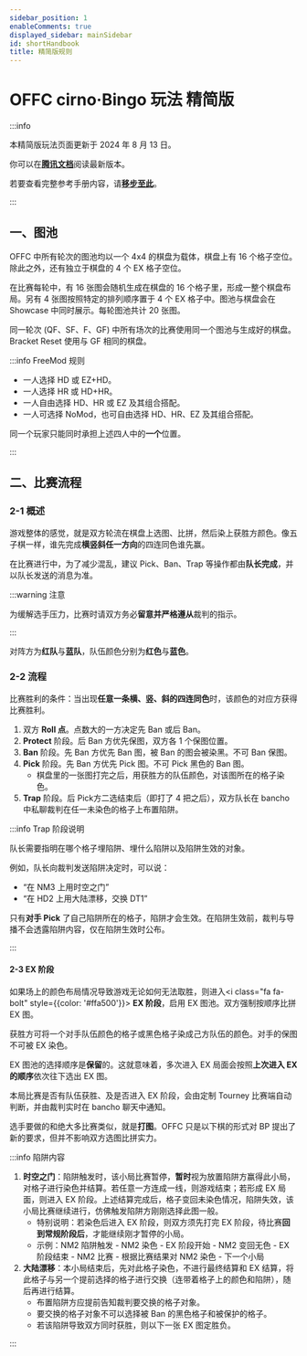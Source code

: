 ```yaml
---
sidebar_position: 1
enableComments: true
displayed_sidebar: mainSidebar
id: shortHandbook
title: 精简版规则
---
```


<link rel="stylesheet" href="https://cdn.staticfile.org/font-awesome/4.7.0/css/font-awesome.css"></link>

# <Highlight color="#198dff">OFFC cirno</Highlight>·Bingo 玩法 <FntColor color="#198dff">精简版</FntColor>

:::info

本精简版玩法页面更新于 2024 年 8 月 13 日。

你可以在[**腾讯文档**](https://docs.qq.com/doc/DVHZoWWl3Rkt5aldD)阅读最新版本。

若要查看完整参考手册内容，请[**移步至此**](/docs/handbook)。

:::

## 一、图池

OFFC 中所有轮次的图池均以一个 4x4 的棋盘为载体，棋盘上有 16 个格子空位。除此之外，还有独立于棋盘的 4 个 EX 格子空位。

在比赛每轮中，有 16 张图会随机生成在棋盘的 16 个格子里，形成一整个棋盘布局。另有 4 张图按照特定的排列顺序置于 4 个 EX 格子中。图池与棋盘会在 Showcase 中同时展示。每轮图池共计 20 张图。

同一轮次 (QF、SF、F、GF) 中所有场次的比赛使用同一个图池与生成好的棋盘。Bracket Reset 使用与 GF 相同的棋盘。

:::info FreeMod 规则

- 一人选择 HD 或 EZ+HD。
- 一人选择 HR 或 HD+HR。
- 一人自由选择 HD、HR 或 EZ 及其组合搭配。
- 一人可选择 NoMod，也可自由选择 HD、HR、EZ 及其组合搭配。

同一个玩家只能同时承担上述四人中的**一个**位置。

:::

## 二、比赛流程

### 2-1 概述

游戏整体的感觉，就是双方轮流在棋盘上选图、比拼，然后染上获胜方颜色。像五子棋一样，谁先完成**横竖斜任一方向**的四连同色谁先赢。

在比赛进行中，为了减少混乱，建议 Pick、Ban、Trap 等操作都由**队长完成**，并以队长发送的消息为准。

:::warning 注意

为缓解选手压力，比赛时请双方务必**留意并严格遵从**裁判的指示。

:::

对阵方为<Highlight color="#f86264">**红队**</Highlight>与<Highlight color="#198dff">**蓝队**</Highlight>，队伍颜色分别为<FntColor color="#f86264">**红色**</FntColor>与<FntColor color="#198dff">**蓝色**</FntColor>。

### 2-2 流程

比赛胜利的条件：当出现<Highlight color="#198dff">**任意一条横、竖、斜的四连同色**</Highlight>时，该颜色的对应方获得比赛胜利。

1. 双方 **Roll 点**。点数大的一方决定先 Ban 或后 Ban。
2. <Highlight color="#27efcb"><i class="fa fa-lock"></i> **Protect**</Highlight> 阶段。后 Ban 方优先保图，双方各 1 个保图位置。
3. <Highlight color="#232323"><i class="fa fa-ban"></i> **Ban**</Highlight> 阶段。先 Ban 方优先 Ban 图，被 Ban 的图会被染黑。不可 Ban 保图。
4. <Highlight color="#198dff"><i class="fa fa-check"></i> **Pick**</Highlight> 阶段。先 Ban 方优先 Pick 图。不可 Pick 黑色的 Ban 图。
   - 棋盘里的一张图打完之后，用获胜方的队伍颜色，对该图所在的格子染色。
5. <Highlight color="#7d75ee"><i class="fa fa-exclamation-circle"></i> **Trap**</Highlight> 阶段。后 Pick方二选结束后（即打了 4 把之后），双方队长在 bancho 中私聊裁判在任一未染色的格子上布置陷阱。

:::info Trap 阶段说明

队长需要指明在哪个格子埋陷阱、埋什么陷阱以及陷阱生效的对象。

例如，队长向裁判发送陷阱决定时，可以说：

- “在 NM3 上用时空之门”
- “在 HD2 上用大陆漂移，交换 DT1”

只有**对手 Pick** 了自己陷阱所在的格子，陷阱才会生效。在陷阱生效前，裁判与导播不会透露陷阱内容，仅在陷阱生效时公布。

:::

#### 2-3 EX 阶段

如果场上的颜色布局情况导致游戏无论如何无法取胜，则进入<Highlight color="#7d75ee"><i class="fa fa-bolt" style={{color: '#ffa500'}}></i> **EX 阶段**</Highlight>，启用 EX 图池。双方强制按顺序比拼 EX 图。

获胜方可将一个对手队伍颜色的格子或黑色格子染成己方队伍的颜色。对手的保图不可被 EX 染色。

EX 图池的选择顺序是**保留**的。这就意味着，多次进入 EX 局面会按照**上次进入 EX 的顺序**依次往下选出 EX 图。

本局比赛是否有队伍获胜、及是否进入 EX 阶段，会由定制 Tourney 比赛端自动判断，并由裁判实时在 bancho 聊天中通知。

选手要做的和绝大多比赛类似，就是<Highlight color="#198dff">**打图**</Highlight>。OFFC 只是以下棋的形式对 BP 提出了新的要求，但并不影响双方选图比拼实力。

:::info 陷阱内容

1. <Highlight color="#87ceeb"><i class="fa fa-clock-o"></i> **时空之门**</Highlight>：陷阱触发时，该小局比赛暂停，**暂时**视为放置陷阱方赢得此小局，对格子进行染色并结算。若任意一方连成一线，则游戏结束；若形成 EX 局面，则进入 EX 阶段。上述结算完成后，格子变回未染色情况，陷阱失效，该小局比赛继续进行，仿佛触发陷阱方刚刚选择此图一般。
   - 特别说明：若染色后进入 EX 阶段，则双方须先打完 EX 阶段，待比赛**回到常规阶段后**，才能继续刚才暂停的小局。
   - 示例：NM2 陷阱触发 - NM2 染色 - EX 阶段开始 - NM2 变回无色 - EX 阶段结束 - NM2 比赛 - 根据比赛结果对 NM2 染色 - 下一个小局
2. <Highlight color="#ffa500"><i class="fa fa-exchange"></i> **大陆漂移**</Highlight>：本小局结束后，先对此格子染色，不进行最终结算和 EX 结算，将此格子与另一个提前选择的格子进行交换（连带着格子上的颜色和陷阱），随后再进行结算。
   - 布置陷阱方应提前告知裁判要交换的格子对象。
   - 要交换的格子对象不可以选择被 Ban 的黑色格子和被保护的格子。
   - 若该陷阱导致双方同时获胜，则以下一张 EX 图定胜负。

:::
